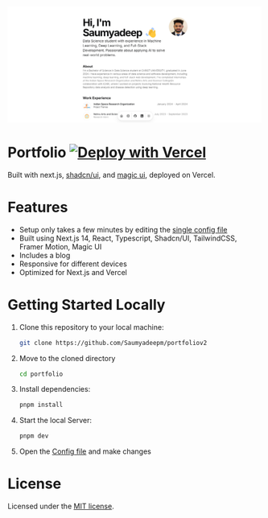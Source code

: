 <div align="center">
   
<img src="https://github.com/Saumyadeepm/portfoliov2/raw/f472da24837b4cfe04167cd90fd44de1be1b72ba/public/profile.png" alt="Website Demo" width="600"/>

</div>

# Portfolio [![Deploy with Vercel](https://vercel.com/button)](https://vercel.com/new/clone?repository-url=https://github.com/Saumyadeepm/portfoliov2)

Built with next.js, [shadcn/ui](https://ui.shadcn.com/), and [magic ui](https://magicui.design/), deployed on Vercel.

# Features

- Setup only takes a few minutes by editing the [single config file](./src/data/resume.tsx)
- Built using Next.js 14, React, Typescript, Shadcn/UI, TailwindCSS, Framer Motion, Magic UI
- Includes a blog
- Responsive for different devices
- Optimized for Next.js and Vercel

# Getting Started Locally

1. Clone this repository to your local machine:

   ```bash
   git clone https://github.com/Saumyadeepm/portfoliov2
   ```

2. Move to the cloned directory

   ```bash
   cd portfolio
   ```

3. Install dependencies:

   ```bash
   pnpm install
   ```

4. Start the local Server:

   ```bash
   pnpm dev
   ```

5. Open the [Config file](./src/data/resume.tsx) and make changes

# License

Licensed under the [MIT license](https://github.com/Saumyadeepm/portfolio/blob/main/LICENSE.md).
